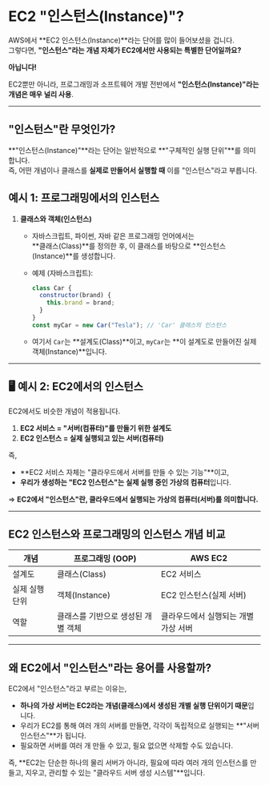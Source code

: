 # EC2 "인스턴스(Instance)"?

AWS에서 **EC2 인스턴스(Instance)**라는 단어를 많이 들어보셨을 겁니다.  
그렇다면, **"인스턴스"라는 개념 자체가 EC2에서만 사용되는 특별한 단어일까요?**  

**아닙니다!**  

EC2뿐만 아니라, 프로그래밍과 소프트웨어 개발 전반에서 **"인스턴스(Instance)"라는 개념은 매우 널리 사용**.

---

## "인스턴스"란 무엇인가?

**"인스턴스(Instance)"**라는 단어는 일반적으로 **"구체적인 실행 단위"**를 의미합니다.  
즉, 어떤 개념이나 클래스를 **실제로 만들어서 실행할 때** 이를 "인스턴스"라고 부릅니다.  

## 예시 1: 프로그래밍에서의 인스턴스

1. **클래스와 객체(인스턴스)**  
   - 자바스크립트, 파이썬, 자바 같은 프로그래밍 언어에서는  
     **클래스(Class)**를 정의한 후, 이 클래스를 바탕으로 **인스턴스(Instance)**를 생성합니다.  

   - 예제 (자바스크립트):  
     ```js
     class Car {
       constructor(brand) {
         this.brand = brand;
       }
     }
     const myCar = new Car("Tesla"); // 'Car' 클래스의 인스턴스
     ```

   - 여기서 `Car`는 **설계도(Class)**이고, `myCar`는 **이 설계도로 만들어진 실제 객체(Instance)**입니다.

---

## **🖥 예시 2: EC2에서의 인스턴스**  
EC2에서도 비슷한 개념이 적용됩니다.  

1. **EC2 서비스 = "서버(컴퓨터)"를 만들기 위한 설계도**  
2. **EC2 인스턴스 = 실제 실행되고 있는 서버(컴퓨터)**  

즉,  

- **EC2 서비스 자체는 "클라우드에서 서버를 만들 수 있는 기능"**이고,  
- **우리가 생성하는 "EC2 인스턴스"는 실제 실행 중인 가상의 컴퓨터**입니다.  

=> **EC2에서 "인스턴스"란, 클라우드에서 실행되는 가상의 컴퓨터(서버)를 의미합니다.**  

---

## EC2 인스턴스와 프로그래밍의 인스턴스 개념 비교

| 개념 | 프로그래밍 (OOP) | AWS EC2 |
|------|-----------------|---------|
| 설계도 | 클래스(Class) | EC2 서비스 |
| 실제 실행 단위 | 객체(Instance) | EC2 인스턴스(실제 서버) |
| 역할 | 클래스를 기반으로 생성된 개별 객체 | 클라우드에서 실행되는 개별 가상 서버 |

---

## 왜 EC2에서 "인스턴스"라는 용어를 사용할까? 

EC2에서 "인스턴스"라고 부르는 이유는,  
- **하나의 가상 서버는 EC2라는 개념(클래스)에서 생성된 개별 실행 단위이기 때문**입니다.  
- 우리가 EC2를 통해 여러 개의 서버를 만들면, 각각이 독립적으로 실행되는 **"서버 인스턴스"**가 됩니다.  
- 필요하면 서버를 여러 개 만들 수 있고, 필요 없으면 삭제할 수도 있습니다.  

즉, **EC2는 단순한 하나의 물리 서버가 아니라, 필요에 따라 여러 개의 인스턴스를 만들고, 지우고, 관리할 수 있는 "클라우드 서버 생성 시스템"**입니다.  
